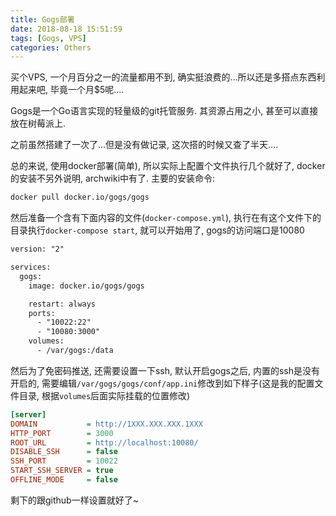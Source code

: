 ```yaml
---
title: Gogs部署
date: 2018-08-18 15:51:59
tags: [Gogs, VPS]
categories: Others
---
```


买个VPS, 一个月百分之一的流量都用不到, 确实挺浪费的...所以还是多搭点东西利用起来吧, 毕竟一个月$5呢....

<!-- more -->

Gogs是一个Go语言实现的轻量级的git托管服务. 其资源占用之小, 甚至可以直接放在树莓派上.

之前虽然搭建了一次了...但是没有做记录, 这次搭的时候又查了半天....

总的来说, 使用docker部署(简单), 所以实际上配置个文件执行几个就好了, docker的安装不另外说明, archwiki中有了. 主要的安装命令:

```bash
docker pull docker.io/gogs/gogs
```

然后准备一个含有下面内容的文件(`docker-compose.yml`), 执行在有这个文件下的目录执行`docker-compose start`, 就可以开始用了, gogs的访问端口是10080

```txt
version: "2"

services:
  gogs:
    image: docker.io/gogs/gogs

    restart: always
    ports:
      - "10022:22"
      - "10080:3000"
    volumes:
      - /var/gogs:/data

```

然后为了免密码推送, 还需要设置一下ssh, 默认开启gogs之后, 内置的ssh是没有开启的, 需要编辑`/var/gogs/gogs/conf/app.ini`修改到如下样子(这是我的配置文件目录, 根据`volumes`后面实际挂载的位置修改)

```ini
[server]
DOMAIN           = http://1XXX.XXX.XXX.1XXX
HTTP_PORT        = 3000
ROOT_URL         = http://localhost:10080/
DISABLE_SSH      = false
SSH_PORT         = 10022
START_SSH_SERVER = true
OFFLINE_MODE     = false
```

剩下的跟github一样设置就好了~